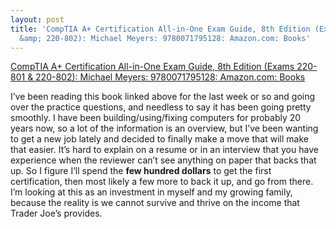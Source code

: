 ```yaml
---
layout: post
title: 'CompTIA A+ Certification All-in-One Exam Guide, 8th Edition (Exams 220-801
  &amp; 220-802): Michael Meyers: 9780071795128: Amazon.com: Books'
---
```

<a href='http://www.amazon.com/CompTIA-Certification-Guide-220-801-220-802/dp/007179512X/ref=sr_1_1?s=books&amp;ie=UTF8&amp;qid=1381264347&amp;sr=1-1&amp;keywords=comptia+a%2B'>CompTIA A+ Certification All-in-One Exam Guide, 8th Edition (Exams 220-801 &amp; 220-802): Michael Meyers: 9780071795128: Amazon.com: Books</a><div class="link_description"><p>I&#8217;ve been reading this book linked above for the last week or so and going over the practice questions, and needless to say it has been going pretty smoothly. I have been building/using/fixing computers for probably 20 years now, so a lot of the information is an overview, but I&#8217;ve been wanting to get a new job lately and decided to finally make a move that will make that easier. It&#8217;s hard to explain on a resume or in an interview that you have experience when the reviewer can&#8217;t see anything on paper that backs that up. So I figure I&#8217;ll spend the <strong>few hundred dollars</strong> to get the first certification, then most likely a few more to back it up, and go from there. I&#8217;m looking at this as an investment in myself and my growing family, because the reality is we cannot survive and thrive on the income that Trader Joe&#8217;s provides.</p></div>
